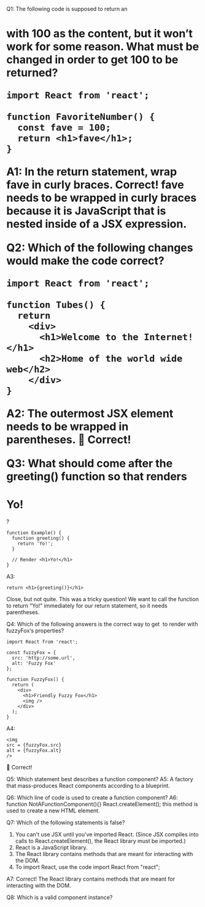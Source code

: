 Q1: The following code is supposed to return an <h1> with 100 as the content, but it won’t work for some reason. What must be changed in order to get 100 to be returned?

```
import React from 'react';

function FavoriteNumber() {
  const fave = 100;
  return <h1>fave</h1>;
}
```

A1: In the **return** statement, wrap **fave** in curly braces.
Correct! fave needs to be wrapped in curly braces because it is JavaScript that is nested inside of a JSX expression.

Q2: Which of the following changes would make the code correct?

```
import React from 'react';

function Tubes() {
  return
    <div>
      <h1>Welcome to the Internet!</h1>
      <h2>Home of the world wide web</h2>
    </div>
}
```

A2: The outermost JSX element needs to be wrapped in parentheses.
👏 Correct!

Q3: What should come after the greeting() function so that <Example /> renders <h1>Yo!</h1>?

```
function Example() {
  function greeting() {
    return 'Yo!';
  }

  // Render <h1>Yo!</h1>
}
```

A3:

```
return <h1>{greeting()}</h1>
```

Close, but not quite. This was a tricky question! We want to call the function to return “Yo!” immediately for our return statement, so it needs parentheses.

Q4: Which of the following answers is the correct way to get <img /> to render with fuzzyFox‘s properties?

```
import React from 'react';

const fuzzyFox = {
  src: 'http://some.url',
  alt: 'Fuzzy Fox'
};

function FuzzyFox() {
  return (
    <div>
      <h1>Friendly Fuzzy Fox</h1>
      <img />
    </div>
  );
}
```

A4:

```
<img
src = {fuzzyFox.src}
alt = {fuzzyFox.alt}
/>
```

👏 Correct!

Q5: Which statement best describes a function component?
A5: A factory that mass-produces React components according to a blueprint.

Q6: Which line of code is used to create a function component?
A6:
function NotAFunctionComponent(){}
React.createElement(); this method is used to create a new HTML element.

Q7: Which of the following statements is false?

1. You can't use JSX until you've imported React. (Since JSX compiles into calls to React.createElement(), the React library must be imported.)
2. React is a JavaScript library.
3. The React library contains methods that are meant for interacting with the DOM.
4. To import React, use the code import React from "react";

A7: Correct! The React library contains methods that are meant for interacting with the DOM.

Q8: Which is a valid component instance?
